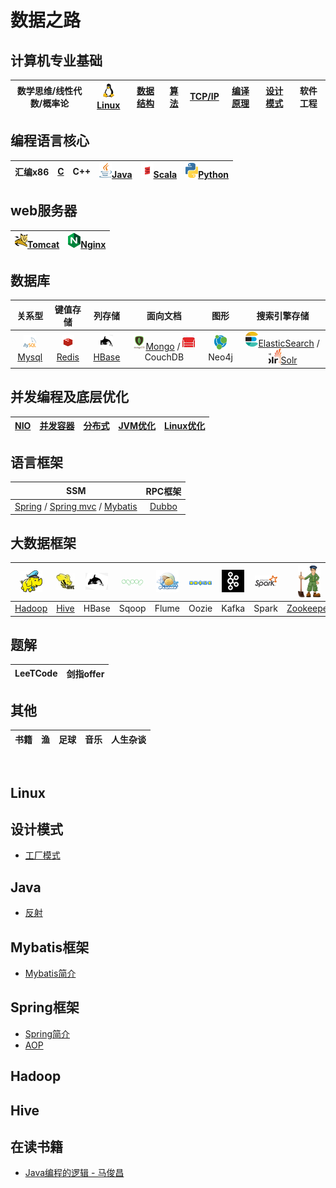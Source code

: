 # 数据之路  

## 计算机专业基础  

|数学思维/线性代数/概率论|[![](images/s1-linux-20-24.png)Linux](#Linux)|[数据结构]()|[算法]()|[TCP/IP]()|[编译原理]()|[设计模式]()|软件工程|  
|:----:|:----:|:----:|:----:|:----:|:----:|:----:|:----:|  

## 编程语言核心  
|汇编x86|[C]()|C++|[![](images/s1-java-20-24.png)Java]()|[![](images/s1-scala-20-24.png)Scala]()|[![](images/s1-python-20-24.png)Python]()|  
|:----:|:----:|:----:|:----:|:----:|:----:|  

## web服务器  
|[![](images/s1-tomcat-20-24.png)Tomcat]()|[![](images/s1-nginx-20-24.png)Nginx]()|  
|:----:|:----:|  

## 数据库  
|关系型|键值存储|列存储|面向文档|图形|搜索引擎存储|
|:----:|:----:|:----:|:----:|:----:|:----:|
|[![](images/s1-mysql-20-24.png)Mysql]()|[![](images/s1-redis-20-24.png)Redis]()|[![](images/s1-hbase-20-24.png)HBase]()|[![](images/s1-mongo-20-24.png)Mongo]() / ![](images/s1-couchdb-20-24.png)CouchDB|![](images/s1-neo4j-20-24.png)Neo4j|[![](images/s1-es-20-24.png)ElasticSearch]() / [![](images/s1-solr-20-24.png)Solr]()|

## 并发编程及底层优化  
|[NIO]()|[并发容器]()|[分布式]()|[JVM优化]()|[Linux优化]()|  
|:----:|:----:|:----:|:----:|:----:|  


## 语言框架  
|SSM|RPC框架|
|:----:|:----:|
|[Spring](#Spring框架) / [Spring mvc]() / [Mybatis](#Mybatis框架)|[Dubbo]()|

## 大数据框架  
|![hadoop](images/s1-hadoop-36.png)|![hive](images/s1-hive-36.png)|![hbase](images/s1-hbase-36.png)|![sqoop](images/s1-sqoop-36.png)|![flume](images/s1-flume-36.png)|![oozie](images/s1-oozie-36.png)|![kafka](images/s1-kafka-36.png)|![spark](images/s1-spark-36.png)|![zookeeperx](images/s1-zk-36.png)|![flink](images/s1-flink-36.png)|
|:----:|:----:|:----:|:----:|:----:|:----:|:----:|:----:|:----:|:----:|
|[Hadoop]()|[Hive]()|HBase|Sqoop|Flume|Oozie|Kafka|Spark|[Zookeeper]()|Flink|

## 题解  
|LeeTCode|剑指offer|  
|:----:|:----:|  

## 其他  
|书籍|渔|足球|音乐|人生杂谈|  
|:----:|:----:|:----:|:----:|:----:|  


<br/>

## Linux  


## 设计模式
* [工厂模式]()


## Java

* [反射](languages/java/反射.md)

## Mybatis框架  
* [Mybatis简介](frameworks/ssm/mybatis简介.md)  

## Spring框架  
* [Spring简介](frameworks/ssm/spring简介.md)  
* [AOP](frameworks/ssm/AOP.md)

## Hadoop  

## Hive

## 在读书籍  
* [Java编程的逻辑 - 马俊昌]()  
